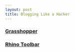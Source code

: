 ```yaml
---
layout: post
title: Blogging Like a Hacker
---
```


### [Grasshopper](Grasshopper)
### [Rhino Toolbar](Rhino-Toolbar)
